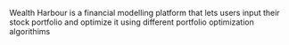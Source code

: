 Wealth Harbour is a financial modelling platform that lets users input their stock portfolio and optimize it using different portfolio optimization algorithims
